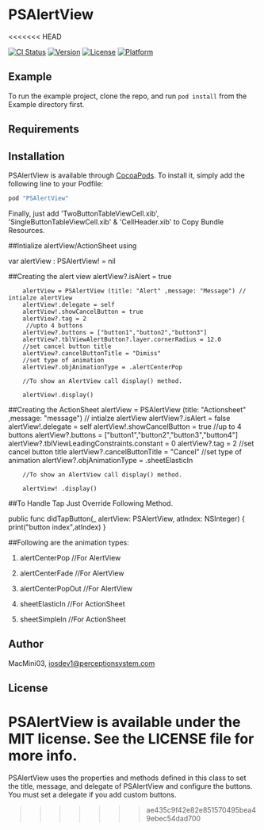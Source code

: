 # PSAlertView
<<<<<<< HEAD

[![CI Status](http://img.shields.io/travis/MacMini03/PSAlertView.svg?style=flat)](https://travis-ci.org/MacMini03/PSAlertView)
[![Version](https://img.shields.io/cocoapods/v/PSAlertView.svg?style=flat)](http://cocoapods.org/pods/PSAlertView)
[![License](https://img.shields.io/cocoapods/l/PSAlertView.svg?style=flat)](http://cocoapods.org/pods/PSAlertView)
[![Platform](https://img.shields.io/cocoapods/p/PSAlertView.svg?style=flat)](http://cocoapods.org/pods/PSAlertView)

## Example

To run the example project, clone the repo, and run `pod install` from the Example directory first.

## Requirements

## Installation

PSAlertView is available through [CocoaPods](http://cocoapods.org). To install
it, simply add the following line to your Podfile:

```ruby
pod "PSAlertView"
```
Finally, just add 'TwoButtonTableViewCell.xib', 'SingleButtonTableViewCell.xib' & 'CellHeader.xib'  to Copy Bundle Resources.

##Intialize alertView/ActionSheet using 

var  alertView : PSAlertView! = nil


##Creating the alert view
        alertView?.isAlert = true

        alertView = PSAlertView (title: "Alert" ,message: "Message") // intialze alertView
        alertView!.delegate = self
        alertView!.showCancelButton = true
        alertView?.tag = 2
         //upto 4 buttons
        alertView?.buttons = ["button1","button2","button3"]
        alertView?.tblViewAlertButton?.layer.cornerRadius = 12.0
        //set cancel button title
        alertView?.cancelButtonTitle = "Dimiss"
        //set type of animation
        alertView?.objAnimationType = .alertCenterPop
        
        //To show an AlertView call display() method.
        
        alertView!.display()

##Creating the ActionSheet
        alertView = PSAlertView (title: "Actionsheet" ,message: "message") // intialze alertView
        alertView?.isAlert = false
        alertView!.delegate = self
        alertView!.showCancelButton = true
        //up to 4 buttons
        alertView?.buttons =  ["button1","button2","button3","button4"]
        alertView?.tblViewLeadingConstraints.constant = 0
        alertView?.tag = 2
         //set cancel button title
        alertView?.cancelButtonTitle = "Cancel"
         //set type of animation
        alertView?.objAnimationType = .sheetElasticIn
        
        //To show an AlertView call display() method.
        
        alertView! .display()

##To Handle Tap Just Override Following Method.

public func didTapButton(_ alertView: PSAlertView, atIndex: NSInteger) {
        print("button index",atIndex)
    }



##Following are the animation types:
1. alertCenterPop //For AlertView

2. alertCenterFade //For AlertView

3. alertCenterPopOut //For AlertView

4. sheetElasticIn //For ActionSheet

5. sheetSimpleIn //For ActionSheet


## Author

MacMini03, iosdev1@perceptionsystem.com

## License

PSAlertView is available under the MIT license. See the LICENSE file for more info.
=======
PSAlertView uses the properties and methods defined in this class to set the title, message, and delegate of PSAlertView and configure the buttons. You must set a delegate if you add custom buttons.
>>>>>>> ae435c9f42e82e851570495bea49ebec54dad700
